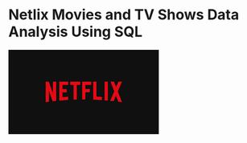# Netlix Movies and TV Shows Data Analysis Using SQL

![Netlfix Logo](https://github.com/abaankhalid17/netflix_sql_project/blob/main/Netflix%20Logo.png)

